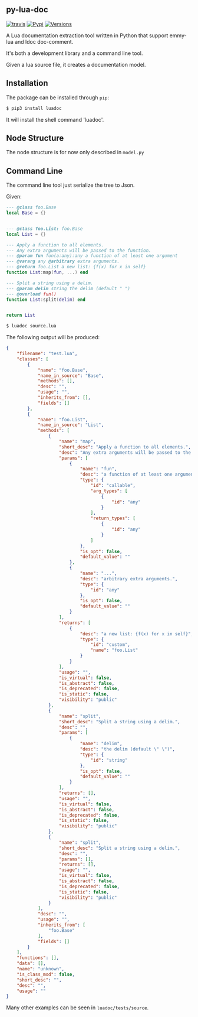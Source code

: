 py-lua-doc
----------
[![travis](https://travis-ci.org/boolangery/py-lua-doc.svg?branch=master)](https://travis-ci.org/boolangery/py-lua-doc)
[![Pypi](https://img.shields.io/pypi/v/luadoc.svg)](https://pypi.python.org/pypi/luadoc/)
[![Versions](https://img.shields.io/pypi/pyversions/luadoc.svg)](https://pypi.python.org/pypi/luadoc/)
    

A Lua documentation extraction tool written in Python that support emmy-lua and 
ldoc doc-comment.

It's both a development library and a command line tool.

Given a lua source file, it creates a documentation model.

Installation
------------

The package can be installed through `pip`:

```bash
$ pip3 install luadoc
```

It will install the shell command 'luadoc'.


Node Structure
--------------

The node structure is for now only described in `model.py`


Command Line
------------

The command line tool just serialize the tree to Json.

Given:

```lua
--- @class foo.Base
local Base = {}


--- @class foo.List: foo.Base
local List = {}

--- Apply a function to all elements.
--- Any extra arguments will be passed to the function.
--- @param fun fun(a:any):any a function of at least one argument
--- @vararg any @arbitrary extra arguments.
--- @return foo.List a new list: {f(x) for x in self}
function List:map(fun, ...) end

--- Split a string using a delim.
--- @param delim string the delim (default " ")
--- @overload fun()
function List:split(delim) end


return List
```

```bash
$ luadoc source.lua
```

The following output will be produced:

```json
{
    "filename": "test.lua",
    "classes": [
        {
            "name": "foo.Base",
            "name_in_source": "Base",
            "methods": [],
            "desc": "",
            "usage": "",
            "inherits_from": [],
            "fields": []
        },
        {
            "name": "foo.List",
            "name_in_source": "List",
            "methods": [
                {
                    "name": "map",
                    "short_desc": "Apply a function to all elements.",
                    "desc": "Any extra arguments will be passed to the function.",
                    "params": [
                        {
                            "name": "fun",
                            "desc": "a function of at least one argument",
                            "type": {
                                "id": "callable",
                                "arg_types": [
                                    {
                                        "id": "any"
                                    }
                                ],
                                "return_types": [
                                    {
                                        "id": "any"
                                    }
                                ]
                            },
                            "is_opt": false,
                            "default_value": ""
                        },
                        {
                            "name": "...",
                            "desc": "arbitrary extra arguments.",
                            "type": {
                                "id": "any"
                            },
                            "is_opt": false,
                            "default_value": ""
                        }
                    ],
                    "returns": [
                        {
                            "desc": "a new list: {f(x) for x in self}",
                            "type": {
                                "id": "custom",
                                "name": "foo.List"
                            }
                        }
                    ],
                    "usage": "",
                    "is_virtual": false,
                    "is_abstract": false,
                    "is_deprecated": false,
                    "is_static": false,
                    "visibility": "public"
                },
                {
                    "name": "split",
                    "short_desc": "Split a string using a delim.",
                    "desc": "",
                    "params": [
                        {
                            "name": "delim",
                            "desc": "the delim (default \" \")",
                            "type": {
                                "id": "string"
                            },
                            "is_opt": false,
                            "default_value": ""
                        }
                    ],
                    "returns": [],
                    "usage": "",
                    "is_virtual": false,
                    "is_abstract": false,
                    "is_deprecated": false,
                    "is_static": false,
                    "visibility": "public"
                },
                {
                    "name": "split",
                    "short_desc": "Split a string using a delim.",
                    "desc": "",
                    "params": [],
                    "returns": [],
                    "usage": "",
                    "is_virtual": false,
                    "is_abstract": false,
                    "is_deprecated": false,
                    "is_static": false,
                    "visibility": "public"
                }
            ],
            "desc": "",
            "usage": "",
            "inherits_from": [
                "foo.Base"
            ],
            "fields": []
        }
    ],
    "functions": [],
    "data": [],
    "name": "unknown",
    "is_class_mod": false,
    "short_desc": "",
    "desc": "",
    "usage": ""
}
```

Many other examples can be seen in `luadoc/tests/source`.
